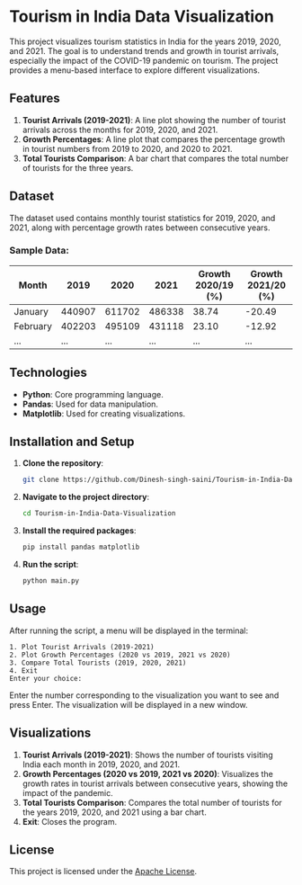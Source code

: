 # Tourism in India Data Visualization

This project visualizes tourism statistics in India for the years 2019, 2020, and 2021. The goal is to understand trends
and growth in tourist arrivals, especially the impact of the COVID-19 pandemic on tourism. The project provides a
menu-based interface to explore different visualizations.

## Features

1. **Tourist Arrivals (2019-2021)**: A line plot showing the number of tourist arrivals across the months for 2019,
   2020, and 2021.
2. **Growth Percentages**: A line plot that compares the percentage growth in tourist numbers from 2019 to 2020, and
   2020 to 2021.
3. **Total Tourists Comparison**: A bar chart that compares the total number of tourists for the three years.

## Dataset

The dataset used contains monthly tourist statistics for 2019, 2020, and 2021, along with percentage growth rates
between consecutive years.

### Sample Data:

| Month    | 2019   | 2020   | 2021   | Growth 2020/19 (%) | Growth 2021/20 (%) |
|----------|--------|--------|--------|--------------------|--------------------|
| January  | 440907 | 611702 | 486338 | 38.74              | -20.49             |
| February | 402203 | 495109 | 431118 | 23.10              | -12.92             |
| ...      | ...    | ...    | ...    | ...                | ...                |

## Technologies

- **Python**: Core programming language.
- **Pandas**: Used for data manipulation.
- **Matplotlib**: Used for creating visualizations.

## Installation and Setup

1. **Clone the repository**:
   ```bash
   git clone https://github.com/Dinesh-singh-saini/Tourism-in-India-Data-Visualization.git

2. **Navigate to the project directory**:
    ```bash
    cd Tourism-in-India-Data-Visualization

3. **Install the required packages**:
    ```bash
   pip install pandas matplotlib
4. **Run the script**:
    ```bash
    python main.py
    ```

## Usage

After running the script, a menu will be displayed in the terminal:

```Tourism Data Visualization Menu
1. Plot Tourist Arrivals (2019-2021)
2. Plot Growth Percentages (2020 vs 2019, 2021 vs 2020)
3. Compare Total Tourists (2019, 2020, 2021)
4. Exit
Enter your choice: 
```

Enter the number corresponding to the visualization you want to see and press Enter. The visualization will be displayed
in a new window.

## Visualizations

1. **Tourist Arrivals (2019-2021)**:
   Shows the number of tourists visiting India each month in 2019, 2020, and 2021.
2. **Growth Percentages (2020 vs 2019, 2021 vs 2020)**:
   Visualizes the growth rates in tourist arrivals between consecutive years, showing the impact of the pandemic.
3. **Total Tourists Comparison**:
   Compares the total number of tourists for the years 2019, 2020, and 2021 using a bar chart.
4. **Exit**:
   Closes the program.

## License
This project is licensed under the [Apache License](LICENSE).